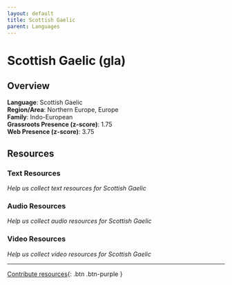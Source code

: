 ```yaml
---
layout: default
title: Scottish Gaelic
parent: Languages
---
```


# Scottish Gaelic (gla)

## Overview

**Language**: Scottish Gaelic  
**Region/Area**: Northern Europe, Europe  
**Family**: Indo-European  
**Grassroots Presence (z-score)**: 1.75  
**Web Presence (z-score)**: 3.75  

## Resources

### Text Resources
*Help us collect text resources for Scottish Gaelic*

### Audio Resources
*Help us collect audio resources for Scottish Gaelic*

### Video Resources
*Help us collect video resources for Scottish Gaelic*

---

[Contribute resources](https://forms.office.com/e/1SfLJx3u1r){: .btn .btn-purple }
